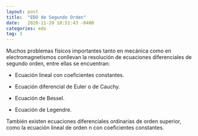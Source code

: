 ```yaml
---
layout: post
title:  "EDO de Segundo Orden"
date:   2020-11-20 18:51:43 -0400
categories: edo
tag: 3
---
```




Muchos problemas físicos importantes tanto en mecánica como en electromagnetismos conllevan la resolución de ecuaciones diferenciales de segundo orden, entre ellas se encuentran:  

 - Ecuación lineal con coeficientes constantes.
 
 - Ecuación diferencial de Euler o de Cauchy.

 - Ecuación de Bessel.

 - Ecuación de Legendre. 

También existen ecuaciones diferenciales ordinarias de orden superior, como la ecuación lineal de orden n con coeficientes constantes.
